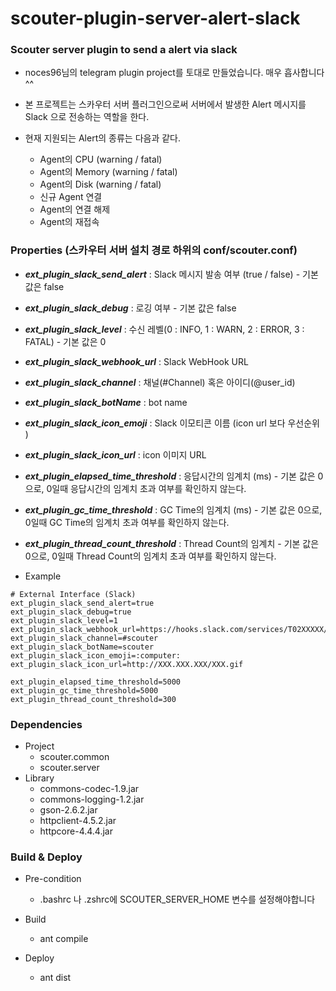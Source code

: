 # scouter-plugin-server-alert-slack
### Scouter server plugin to send a alert via slack

- noces96님의 telegram plugin project를 토대로 만들었습니다. 매우 흡사합니다 ^^

- 본 프로젝트는 스카우터 서버 플러그인으로써 서버에서 발생한 Alert 메시지를 Slack 으로 전송하는 역할을 한다.
- 현재 지원되는 Alert의 종류는 다음과 같다.
	- Agent의 CPU (warning / fatal)
	- Agent의 Memory (warning / fatal)
	- Agent의 Disk (warning / fatal)
	- 신규 Agent 연결
	- Agent의 연결 해제
	- Agent의 재접속

### Properties (스카우터 서버 설치 경로 하위의 conf/scouter.conf)
* **_ext\_plugin\_slack\_send\_alert_** : Slack 메시지 발송 여부 (true / false) - 기본 값은 false
* **_ext\_plugin\_slack\_debug_** : 로깅 여부 - 기본 값은 false
* **_ext\_plugin\_slack\_level_** : 수신 레벨(0 : INFO, 1 : WARN, 2 : ERROR, 3 : FATAL) - 기본 값은 0
* **_ext\_plugin\_slack\_webhook_url_** : Slack WebHook URL 
* **_ext\_plugin\_slack\_channel_** : 채널(#Channel) 혹은 아이디(@user_id)
* **_ext\_plugin\_slack\_botName_** : bot name
* **_ext\_plugin\_slack\_icon\_emoji_** : Slack 이모티콘 이름 (icon url 보다 우선순위 )
* **_ext\_plugin\_slack\_icon\_url_** : icon 이미지 URL
* **_ext\_plugin\_elapsed\_time_threshold_** : 응답시간의 임계치 (ms) - 기본 값은 0으로, 0일때 응답시간의 임계치 초과 여부를 확인하지 않는다.
* **_ext\_plugin\_gc\_time_threshold_** : GC Time의 임계치 (ms) - 기본 값은 0으로, 0일때 GC Time의 임계치 초과 여부를 확인하지 않는다.
* **_ext\_plugin\_thread\_count_threshold_** : Thread Count의 임계치 - 기본 값은 0으로, 0일때 Thread Count의 임계치 초과 여부를 확인하지 않는다.


* Example
```
# External Interface (Slack)
ext_plugin_slack_send_alert=true
ext_plugin_slack_debug=true
ext_plugin_slack_level=1
ext_plugin_slack_webhook_url=https://hooks.slack.com/services/T02XXXXX/B159XXXXX/W5CDXXXXXXXXXXXXXXXXXXXX
ext_plugin_slack_channel=#scouter
ext_plugin_slack_botName=scouter
ext_plugin_slack_icon_emoji=:computer:
ext_plugin_slack_icon_url=http://XXX.XXX.XXX/XXX.gif

ext_plugin_elapsed_time_threshold=5000
ext_plugin_gc_time_threshold=5000
ext_plugin_thread_count_threshold=300
```

### Dependencies
* Project
    - scouter.common
    - scouter.server
* Library
    - commons-codec-1.9.jar
    - commons-logging-1.2.jar
    - gson-2.6.2.jar
    - httpclient-4.5.2.jar
    - httpcore-4.4.4.jar
    
### Build & Deploy
* Pre-condition
    - .bashrc 나 .zshrc에 SCOUTER_SERVER_HOME 변수를 설정해야합니다
    
* Build
    - ant compile
    
* Deploy
    - ant dist 
